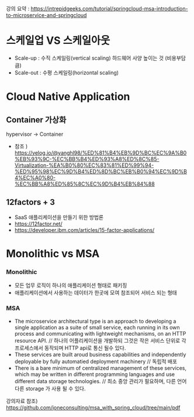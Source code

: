 강의 요약 : https://intrepidgeeks.com/tutorial/springcloud-msa-introduction-to-microservice-and-springcloud

# 스케일업 VS 스케일아웃
- Scale-up : 수직 스케일링(vertical scaling) 하드웨어 사양 높이는 것 (비용부담 큼)
- Scale-out : 수평 스케일링(horizontal scaling) 

# Cloud Native Application
## Container 가상화
hypervisor -> Container 
- 참조 ) https://velog.io/@yanghl98/%ED%81%B4%EB%9D%BC%EC%9A%B0%EB%93%9C-%EC%BB%B4%ED%93%A8%ED%8C%85-Virtualization-%EA%B0%80%EC%83%81%ED%99%94-%ED%95%98%EC%9D%B4%ED%8D%BC%EB%B0%94%EC%9D%B4%EC%A0%80-%EC%BB%A8%ED%85%8C%EC%9D%B4%EB%84%88

## 12factors + 3
- SaaS 애플리케이션을 만들기 위한 방법론
- https://12factor.net/
- https://developer.ibm.com/articles/15-factor-applications/

# Monolithic vs MSA
### Monolithic
- 모든 업무 로직이 하나의 애플리케이션 형태로 패키징
- 애플리케이션에서 사용하는 데이터가 한곳에 모여 참조되어 서비스 되는 형태
### MSA
- The microservice architectural type is an approach to developing a single application as a suite of small service, each running in its own process and communicating with lightweight mechanisms, on an HTTP resource API. // 하나의 어플리케이션을 개발하되 그것은 작은 서비스 단위로 각 프로세스에서 동작되며 HTTP api로 통신 될수 있다. 
- These services are built aroud business capabilities and independently deployable by fully automatied deployment machinery // 독립적 배포
- There is a bare minimum of centralized management of these services, which may be written in different programming languages and use different data storage technologies. // 최소 중앙 관리가 필요하며, 다른 언어 다른 storage 가 사용 될 수 있다.


강의자료 참조) https://github.com/joneconsulting/msa_with_spring_cloud/tree/main/pdf
